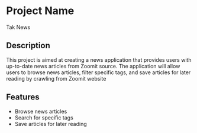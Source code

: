 # Project Name
Tak News

## Description

This project is aimed at creating a news application that provides users with up-to-date news articles from Zoomit source. The application will allow users to browse news articles, filter specific tags, and save articles for later reading by crawling from Zoomit website

## Features

- Browse news articles 
- Search for specific tags
- Save articles for later reading
